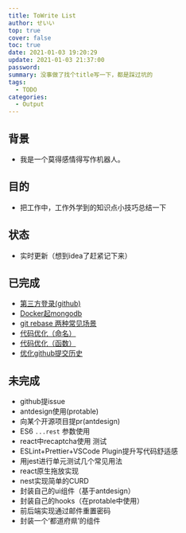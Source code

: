 ```yaml
---
title: ToWrite List
author: せいい
top: true
cover: false
toc: true
date: 2021-01-03 19:20:29
update: 2021-01-03 21:37:00
password:
summary: 没事做了找个title写一下，都是踩过坑的
tags:
  - TODO
categories:
  - Output
---
```


## 背景
* 我是一个莫得感情得写作机器人。

## 目的
* 把工作中，工作外学到的知识点小技巧总结一下

## 状态
* 实时更新（想到idea了赶紧记下来）

## 已完成
* [第三方登录(github)](../login-with-github/)
* [Docker起mongodb](../start-mongodb-with-docker/)
* [git rebase 两种常见场景](../two-scenarios-with-git-rebase/)
* [代码优化（命名）](../code-optimization-1/)
* [代码优化（函数）](../code-optimization-2/)
* [优化github提交历史](../clean-your-commits/)

## 未完成
* github提issue
* antdesign使用(protable)
* 向某个开源项目提pr(antdesign)
* ES6 `...rest` 参数使用
* react中recaptcha使用 测试
* ESLint+Prettier+VSCode Plugin提升写代码舒适感
* 用jest进行单元测试几个常见用法
* react原生拖放实现
* nest实现简单的CURD
* 封装自己的ui组件（基于antdesign）
* 封装自己的hooks（在protable中使用）
* 前后端实现通过邮件重置密码
* 封装一个‘都道府県’的组件
